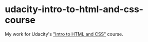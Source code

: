 # udacity-intro-to-html-and-css-course
My work for Udacity's ["Intro to HTML and CSS"](https://www.udacity.com/course/intro-to-html-and-css--ud001 "go to the course") course.
